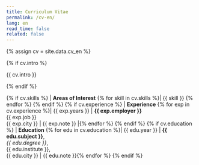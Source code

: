 ```yaml
---
title: Curriculum Vitae
permalink: /cv-en/
lang: en
read_time: false
related: false
---
```

{% assign cv = site.data.cv_en %}

{% if cv.intro %}

{{ cv.intro }}

{% endif %}

{% if cv.skills %}
| **Areas of Interest**
{% for skill in cv.skills %}| {{ skill }}
{% endfor %}
{% endif %}
{% if cv.experience %}
| **Experience**
{% for exp in cv.experience %}| {{ exp.years }} | **{{ exp.employer }}**<br />{{ exp.job }}<br />{{ exp.city }} | {{ exp.note }} |{% endfor %}
{% endif %}
{% if cv.education %}
| **Education**
{% for edu in cv.education %}| {{ edu.year }} | **{{ edu.subject }}**,<br />*{{ edu.degree }}*,<br />{{ edu.institute }},<br />{{ edu.city }} | {{ edu.note }}{% endfor %}
{% endif %}

